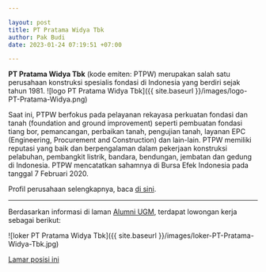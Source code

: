 ```yaml
---

layout: post
title: PT Pratama Widya Tbk
author: Pak Budi
date: 2023-01-24 07:19:51 +07:00

---
```


**PT Pratama Widya Tbk** (kode emiten: PTPW) merupakan salah satu perusahaan konstruksi spesialis fondasi di Indonesia yang berdiri sejak tahun 1981.
![logo PT Pratama Widya Tbk]({{ site.baseurl }}/images/logo-PT-Pratama-Widya.png)

Saat ini, PTPW berfokus pada pelayanan rekayasa perkuatan fondasi dan tanah (foundation and ground improvement) seperti pembuatan fondasi tiang bor, pemancangan, perbaikan tanah, pengujian tanah, layanan EPC (Engineering, Procurement and Construction) dan lain-lain. PTPW memiliki reputasi yang baik dan berpengalaman dalam pekerjaan konstruksi pelabuhan, pembangkit listrik, bandara, bendungan, jembatan dan gedung di Indonesia. PTPW mencatatkan sahamnya di Bursa Efek Indonesia pada tanggal 7 Februari 2020.

Profil perusahaan selengkapnya, baca [di sini](https://www.pratamawidya.com/).

---

Berdasarkan informasi di laman [Alumni UGM](https://alumni.ugm.ac.id/2023/01/24/pt-pratama-widya-tbk/), terdapat lowongan kerja sebagai berikut:

![loker PT Pratama Widya Tbk]({{ site.baseurl }}/images/loker-PT-Pratama-Widya-Tbk.jpg)

<div class="apply"><a href="mailto:hrd@pratamawidya.com">Lamar posisi ini</a></d>
